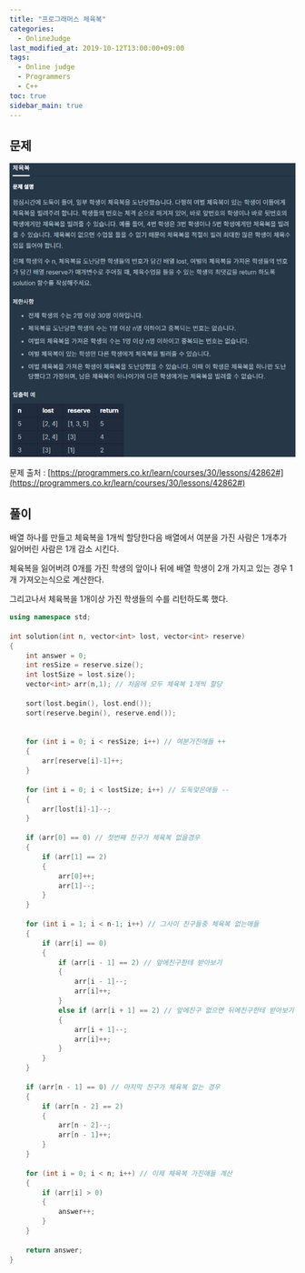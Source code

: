 ```yaml
---
title: "프로그래머스 체육복"
categories: 
  - OnlineJudge
last_modified_at: 2019-10-12T13:00:00+09:00
tags: 
  - Online judge
  - Programmers
  - C++
toc: true
sidebar_main: true
---
```


## 문제

![1](https://github.com/lesslate/lesslate.github.io/blob/master/assets/img/OnlineJudge/%EC%B2%B4%EC%9C%A1%EB%B3%B5.png?raw=true)

문제 출처 : [https://programmers.co.kr/learn/courses/30/lessons/42862#](https://programmers.co.kr/learn/courses/30/lessons/42862#)




## 풀이

배열 하나를 만들고 체육복을 1개씩 할당한다음 배열에서 여분을 가진 사람은 1개추가 잃어버린 사람은 1개 감소 시킨다.

체육복을 잃어버려 0개를 가진 학생의 앞이나 뒤에 배열 학생이 2개 가지고 있는 경우 1개 가져오는식으로 계산한다.

그리고나서 체육복을 1개이상 가진 학생들의 수를 리턴하도록 했다.


```cpp
using namespace std;

int solution(int n, vector<int> lost, vector<int> reserve) 
{
	int answer = 0;
	int resSize = reserve.size();
	int lostSize = lost.size();
	vector<int> arr(n,1); // 처음에 모두 체육복 1개씩 할당

	sort(lost.begin(), lost.end());
	sort(reserve.begin(), reserve.end());

	
	for (int i = 0; i < resSize; i++) // 여분가진애들 ++
	{
		arr[reserve[i]-1]++;
	}

	for (int i = 0; i < lostSize; i++) // 도둑맞은애들 --
	{
		arr[lost[i]-1]--;
	}

	if (arr[0] == 0) // 첫번째 친구가 체육복 없을경우
	{
		if (arr[1] == 2)
		{
			arr[0]++;
			arr[1]--;
		}
	}

	for (int i = 1; i < n-1; i++) // 그사이 친구들중 체육복 없는애들
	{
		if (arr[i] == 0) 
		{
			if (arr[i - 1] == 2) // 앞에친구한테 받아보기
			{
				arr[i - 1]--;
				arr[i]++;
			}
			else if (arr[i + 1] == 2) // 앞에친구 없으면 뒤에친구한테 받아보기
			{
				arr[i + 1]--;
				arr[i]++;
			}
		}
	}

	if (arr[n - 1] == 0) // 마지막 친구가 체육복 없는 경우
	{
		if (arr[n - 2] == 2)
		{
			arr[n - 2]--;
			arr[n - 1]++;
		}
	}

	for (int i = 0; i < n; i++) // 이제 체육복 가진애들 계산
	{
		if (arr[i] > 0)
		{
			answer++;
		}
	}

	return answer;
}
```